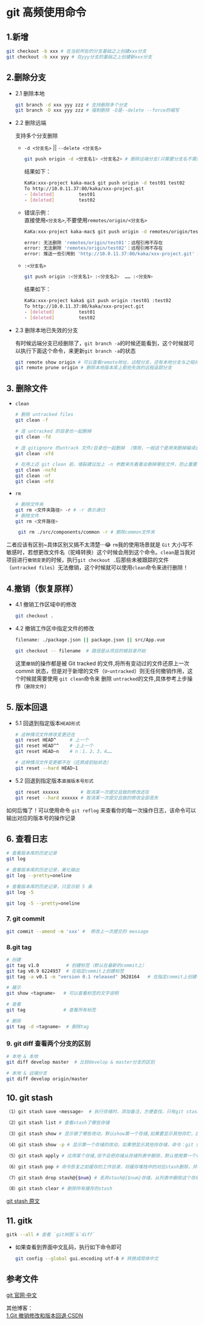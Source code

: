 <!--
 * @Description: Git文件
 * @Author: xiehuaqiang
 * @FilePath: /kaka-blog/src/docs/kaka/git/git高频使用命令.md
 * @Date: 2021-03-03 17:38:29
 * @LastEditTime: 2021-07-01 10:56:20
-->

# git 高频使用命令

## 1.新增

```bash
git checkout -b xxx # 在当前所处的分支基础之上创建xxx分支
git checkout -b xxx yyy # 在yyy分支的基础之上创建新xxx分支
```

## 2.删除分支

- 2.1 删除本地

  ```bash
  git branch -d xxx yyy zzz # 支持删除多个分支
  git branch -D xxx yyy zzz # 强制删除 -D是--delete --force的缩写
  ```

- 2.2 删除远端

  支持多个分支删除

  - `-d <分支名>` || `--delete <分支名>`

    ```bash
    git push origin -d <分支名1> <分支名2> # 删除远端分支(只需要分支名不需要带有remotes)
    ```

    结果如下：

    ```bash
    KaKa:xxx-project kaka-mac$ git push origin -d test01 test02
    To http://10.0.11.37:80/kaka/xxx-project.git
    - [deleted]         test01
    - [deleted]         test02
    ```

  - 错误示例：  
    直接使用`<分支名>`,不要使用`remotes/origin/<分支名>`

    ```bash
    KaKa:xxx-project kaka-mac$ git push origin -d remotes/origin/test01 remotes/origin/test02

    error: 无法删除 'remotes/origin/test01'：远程引用不存在
    error: 无法删除 'remotes/origin/test02'：远程引用不存在
    error: 推送一些引用到 'http://10.0.11.37:80/kaka/xxx-project.git' 失败
    ```

  - `:<分支名>`

    ```bash
    git push origin :<分支名1> :<分支名2>  …… :<分支N>
    ```

    结果如下：

    ```bash
    KaKa:xxx-project kaka$ git push origin :test01 :test02
    To http://10.0.11.37:80/kaka/xxx-project.git
    - [deleted]         test01
    - [deleted]         test02

    ```

- 2.3 删除本地已失效的分支

  有时候远端分支已经删除了，`git branch -a`的时候还能看到，这个时候就可以执行下面这个命令，来更新`git branch -a`的状态

  ```bash
  git remote show origin # 可以查看remote地址，远程分支，还有本地分支与之相对应关系等信息
  git remote prune origin # 删除本地版本库上那些失效的远程追踪分支
  ```

## 3. 删除文件

- `clean`

  ```bash
  # 删除 untracked files
  git clean -f

  # 连 untracked 的目录也一起删掉
  git clean -fd

  # 连 gitignore 的untrack 文件/目录也一起删掉 （慎用，一般这个是用来删掉编译出来的 .o之类的文件用的）
  git clean -xfd

  # 在用上述 git clean 前，墙裂建议加上 -n 参数来先看看会删掉哪些文件，防止重要文件被误删
  git clean -nxfd
  git clean -nf
  git clean -nfd
  ```

- `rm`

  ```bash
  # 删除文件夹
  git rm <文件夹路径> -r # -r 表示递归
  # 删除文件
  git rm <文件路径>
  ```

  ```bash
   git rm ./src/components/common -r # 删除common文件夹
  ```

二者应该有区别~具体区别又搞不太清楚···😂 `rm`我的使用场景就是 `Git` 大小写不敏感时，若想更改文件名（驼峰转换）这个时候会用到这个命令。`clean`是当我对项目进行`撤销变更`的时候，执行`git checkout .`后那些未被跟踪的文件（`untracked files`）无法撤销，这个时候就可以使用`clean`命令来进行删除！

## 4.撤销（恢复原样）

- 4.1 撤销工作区域中的修改

  ```bash
  git checkout .
  ```

- 4.2 撤销工作区中指定文件的修改

  ```bash
  filename: ./package.json || package.json || src/App.vue

  git checkout -- filename  # 路径是从项目的根目录开始
  ```

  这里`撤销`的操作都是被 Git tracked 的文件,将所有变动过的文件还原上一次 commit 状态，但是对于新增的文件（`U`-`untracked`）则无任何撤销作用，这个时候就需要使用 `git clean`命令来 删除 `untracked`的文件,具体参考上步操作（`删除文件`）

## 5. 版本回退

- 5.1 回退到指定版本`HEAD形式`

  ```bash
  # 这种情况文件修改变更还在
  git reset HEAD^     # 上一个
  git reset HEAD^^    # 上上一个
  git reset HEAD~n    # n：1，2，3，4……

  # 这种情况文件变更都不在（还原成初始状态）
  git reset --hard HEAD~1
  ```

- 5.2 回退到指定版本`直接版本号形式`

  ```bash
  git reset xxxxxx        # 取消某一次提交且做的修改还在
  git reset --hard xxxxxx # 取消某一次提交且做的修改全部丢失
  ```

如何后悔了！可以使用命令 `git reflog` 来查看你的每一次操作日志，该命令可以输出对应的版本号的操作记录

## 6. 查看日志

```bash
# 查看版本库的历史记录
git log

# 查看版本库的历史记录，美化输出
git log --pretty=oneline

# 查看版本库的历史记录，只显示前 5 条
git log -5

git log -5 --pretty=oneline
```

### 7. git commit

```bash
git commit --amend -m 'xxx' #  修改上一次提交的 message
```

### 8.git tag

```bash
# 创建
git tag v1.0          # 创建标签（默认在最新的commit上）
git tag v0.9 6224937  # 在指定commit上创建标签
git tag -a v0.1 -m "version 0.1 released" 3628164   # 在指定commit上创建有备注的标签（-a指定标签名）

# 展示
git show <tagname>   # 可以查看标签的文字说明

# 查看
git tag              # 查看所有标签

# 删除
git tag -d <tagname>  # 删除tag
```

### 9. git diff 查看两个分支的区别

```bash
# 本地 & 本地
git diff develop master  # 比较develop & master分支的区别

# 本地 & 远端分支
git diff develop origin/master
```

## 10. git stash

```bash
（1）git stash save <message>  # 执行存储时，添加备注，方便查找，只有git stash 也要可以的，但查找时不方便识别。

（2）git stash list # 查看stash了哪些存储

（3）git stash show # 显示做了哪些改动，默认show第一个存储,如果要显示其他存贮，后面加stash@{$num}，比如第二个 git stash show stash@{1}

（4）git stash show -p # 显示第一个存储的改动，如果想显示其他存存储，命令：git stash show  stash@{$num}  -p ，比如第二个：git stash show  stash@{1}  -p

（5）git stash apply # 应用某个存储,但不会把存储从存储列表中删除，默认使用第一个存储,即stash@{0}，如果要使用其他个，git stash apply stash@{$num} ， 比如第二个：git stash apply stash@{1}

（6）git stash pop # 命令恢复之前缓存的工作目录，将缓存堆栈中的对应stash删除，并将对应修改应用到当前的工作目录下,默认为第一个stash,即stash@{0}，如果要应用并删除其他stash，命令：git stash pop stash@{$num} ，比如应用并删除第二个：git stash pop stash@{1}

（7）git stash drop stash@{$num} # 丢弃stash@{$num}存储，从列表中删除这个存储

（8）git stash clear # 删除所有缓存的stash
```

[git stash 原文](https:#www.cnblogs.com/zndxall/archive/2018/09/04/9586088.html)

## 11. gitk

```bash
gitk --all # 查看 `git树图`&`diff`
```

- 如果查看到界面中文乱码，执行如下命令即可

  ```bash
  git config --global gui.encoding utf-8 # 转换成简体中文
  ```

## 参考文件

[git 官网·中文](https://git-scm.com/book/zh/v2)

其他博客：  
[1.Git 撤销修改和版本回退·CSDN](https:#blog.csdn.net/lamp_yang_3533/article/details/80357505)
